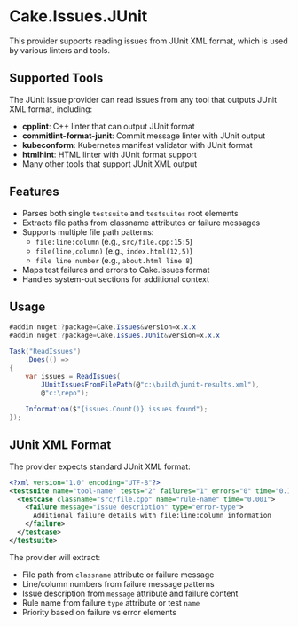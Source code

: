 # Cake.Issues.JUnit

This provider supports reading issues from JUnit XML format, which is used by various linters and tools.

## Supported Tools

The JUnit issue provider can read issues from any tool that outputs JUnit XML format, including:

- **cpplint**: C++ linter that can output JUnit format
- **commitlint-format-junit**: Commit message linter with JUnit output
- **kubeconform**: Kubernetes manifest validator with JUnit format
- **htmlhint**: HTML linter with JUnit format support
- Many other tools that support JUnit XML output

## Features

- Parses both single `testsuite` and `testsuites` root elements
- Extracts file paths from classname attributes or failure messages
- Supports multiple file path patterns:
  - `file:line:column` (e.g., `src/file.cpp:15:5`)
  - `file(line,column)` (e.g., `index.html(12,5)`)
  - `file line number` (e.g., `about.html line 8`)
- Maps test failures and errors to Cake.Issues format
- Handles system-out sections for additional context

## Usage

```csharp
#addin nuget:?package=Cake.Issues&version=x.x.x
#addin nuget:?package=Cake.Issues.JUnit&version=x.x.x

Task("ReadIssues")
    .Does(() =>
{
    var issues = ReadIssues(
        JUnitIssuesFromFilePath(@"c:\build\junit-results.xml"),
        @"c:\repo");
        
    Information($"{issues.Count()} issues found");
});
```

## JUnit XML Format

The provider expects standard JUnit XML format:

```xml
<?xml version="1.0" encoding="UTF-8"?>
<testsuite name="tool-name" tests="2" failures="1" errors="0" time="0.123">
  <testcase classname="src/file.cpp" name="rule-name" time="0.001">
    <failure message="Issue description" type="error-type">
      Additional failure details with file:line:column information
    </failure>
  </testcase>
</testsuite>
```

The provider will extract:
- File path from `classname` attribute or failure message
- Line/column numbers from failure message patterns
- Issue description from `message` attribute and failure content
- Rule name from failure `type` attribute or test `name`
- Priority based on failure vs error elements